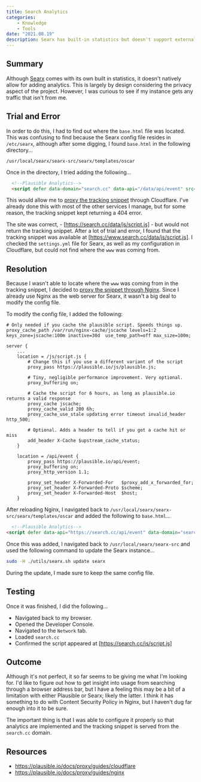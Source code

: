 ```yaml
---
title: Search Analytics
categories:
    - Knowledge
    - Tools
date: "2021.08.19"
description: Searx has built-in statistics but doesn't support external analytics, prompting my curiosity about traffic to my instance beyond my own visits.
---
```


## Summary

Although [Searx] comes with its own built in statistics, it doesn't natively allow for adding analytics. This is largely by design considering the privacy aspect of the project. However, I was curious to see if my instance gets any traffic that isn't from me.

## Trial and Error

In order to do this, I had to find out where the `base.html` file was located. This was confusing to find because the Searx config file resides in `/etc/searx`, although after some digging, I found `base.html` in the following directory...

`/usr/local/searx/searx-src/searx/templates/oscar`

Once in the directory, I tried adding the following...

```html
  <!--Plausible Analytics-->
  <script defer data-domain="search.cc" data-api="/data/api/event" src="/data/js/script.js"></script>
```

This would allow me to [proxy the tracking snippet](https://plausible.io/docs/proxy/guides/cloudflare) through Cloudflare. I've already done this with most of the other services I manage, but for some reason, the tracking snippet kept returning a 404 error.

The site was correct, - [https://search.cc/data/js/script.js] - but would not return the tracking snippet. After a lot of trial and error, I found that the tracking snippet was available at [https://www.search.cc/data/js/script.js]. I checked the `settings.yml` file for Searx, as well as my configuration in Cloudflare, but could not find where the `www` was coming from.

## Resolution

Because I wasn't able to locate where the `www` was coming from in the tracking snippet, I decided to [proxy the snippet through Nginx](https://plausible.io/docs/proxy/guides/nginx). Since I already use Nginx as the web server for Searx, it wasn't a big deal to modify the config file.

To modify the config file, I added the following:

```nginx
# Only needed if you cache the plausible script. Speeds things up.
proxy_cache_path /var/run/nginx-cache/jscache levels=1:2 keys_zone=jscache:100m inactive=30d  use_temp_path=off max_size=100m;

server {
    ...
    location = /js/script.js {
        # Change this if you use a different variant of the script
        proxy_pass https://plausible.io/js/plausible.js;

        # Tiny, negligible performance improvement. Very optional.
        proxy_buffering on;

        # Cache the script for 6 hours, as long as plausible.io returns a valid response
        proxy_cache jscache;
        proxy_cache_valid 200 6h;
        proxy_cache_use_stale updating error timeout invalid_header http_500;

        # Optional. Adds a header to tell if you got a cache hit or miss
        add_header X-Cache $upstream_cache_status;
    }

    location = /api/event {
        proxy_pass https://plausible.io/api/event;
        proxy_buffering on;
        proxy_http_version 1.1;

        proxy_set_header X-Forwarded-For   $proxy_add_x_forwarded_for;
        proxy_set_header X-Forwarded-Proto $scheme;
        proxy_set_header X-Forwarded-Host  $host;
    }
```

After reloading Nginx, I navigated back to `/usr/local/searx/searx-src/searx/templates/oscar` and added the following to `base.html`...

```html
  <!--Plausible Analytics-->
<script defer data-api="https://search.cc/api/event" data-domain="search.cc" src="https://search.cc/js/script.js"></script>
```

Once this was added, I navigated back to `/usr/local/searx/searx-src` and used the following command to update the Searx instance...

```bash
sudo -H ./utils/searx.sh update searx
```

During the update, I made sure to keep the same config file.

## Testing

Once it was finished, I did the following...

* Navigated back to my browser.
* Opened the Developer Console.
* Navigated to the `Network` tab.
* Loaded `search.cc`
* Confirmed the script appeared at [https://search.cc/js/script.js]

## Outcome

Although it's not perfect, it so far seems to be giving me what I'm looking for. I'd like to figure out how to get insight into usage from searching through a browser address bar, but I have a feeling this may be a bit of a limitation with either Plausible or Searx; likely the latter. I think it has something to do with Content Security Policy in Nginx, but I haven't dug far enough into it to be sure.

The important thing is that I was able to configure it properly so that analytics are implemented and the tracking snippet is served from the `search.cc` domain.

## Resources

* <https://plausible.io/docs/proxy/guides/cloudflare>
* <https://plausible.io/docs/proxy/guides/nginx>

[https://search.cc/data/js/script.js]: https://search.cc/data/js/script.js
[https://search.cc/js/script.js]: https://search.cc/js/script.js
[Searx]: https://github.com/searx/searx
